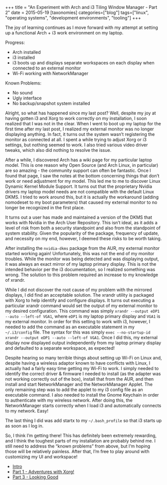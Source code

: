 +++
title = "An Experiment with Arch and i3 Tiling Window Manager - Part 2"
date = 2015-05-19
[taxonomies]
categories=["blog"]
tags=["linux", "operating systems", "development environments", "tooling"]
+++

The joy of learning continues as I move forward with my attempt at setting up a functional Arch + i3 work environment on my laptop.

Progress:
- Arch installed
- i3 installed
- i3 boots up and displays separate workspaces on each display when connected to an external monitor
- Wi-Fi working with NetworkManager

Known Problems:
- No sound
- Ugly interface
- No backup/snapshot system installed

Alright, so what has happened since my last post? Well, despite my joy at having gotten i3 and Xorg to work correctly on my installation, I soon realized that I was not in the clear. When I went to boot up my laptop for the first time after my last post, I realized my external monitor was no longer displaying anything. In fact, it turns out the system wasn’t registering the monitor as connected at all. I spent a while trying to adjust Xorg or i3 settings, but nothing seemed to work. I also tried various video driver tweaks, which also did nothing to resolve the issue.

After a while, I discovered Arch has a wiki page for my particular laptop model. This is one reason why Open Source (and Arch Linux, in particular) are so amazing - the community support can often be fantastic. Once I found that page, I saw the notes at the bottom concerning things that don’t work or need adjustment for my model. This led me to me to discover Linux Dynamic Kernel Module Support. It turns out that the proprietary Nvidia drivers my laptop model needs are not compatible with the default Linux DKMS. I tried to work around this, but it is actually the workaround (adding nomodeset to my boot parameters) that caused my external monitor to no longer be recognized in the first place.

It turns out a user has made and maintained a version of the DKMS that works with Nvidia in the Arch User Repository. This isn’t ideal, as it adds a level of risk from both a security standpoint and also from the standpoint of system stability. Given the popularity of the package, frequency of update, and necessity on my end, however, I deemed these risks to be worth taking.

After installing the `nvidia-dkms` package from the AUR, my external monitor started working again! Unfortunately, this was not the end of my monitor troubles. While the monitor was being detected and was displaying output, it was always an exact mirror of my laptop primary display. This is not the intended behavior per the i3 documentation, so I realized something was wrong. The solution to this problem required an increase to my knowledge of xrandr.

While I did not discover the root cause of my problem with the mirrored displays, I did find an acceptable solution. The xrandr utility is packaged with Xorg to help identify and configure displays. It turns out executing a particular xrandr command would set the output of my external monitor to my desired configuration. This command was simply `xrandr --output eDP1 --auto --left-of VGA1`, where `eDP1` is my laptop primary display and `VGA1` is my external monitor. In order for this setting to work with i3, however, I needed to add the command as an executable statement in my `~/.i3/config` file. The syntax for this was simply `exec --no-startup-id xrandr --output eDP1 --auto --left-of VGA1`. Once I did this, my external display now displayed output independently from my laptop primary display and defaulted to a separate workspace, as expected!

Despite hearing so many terrible things about setting up Wi-Fi on Linux and, despite having a wireless adaptor known to have conflicts with Linux, I actually had a fairly easy time getting my Wi-Fi to work. I simply needed to identify the correct driver & firmware I needed to install (as the adapter was not working correctly out of the box), install that from the AUR, and then install and start NetworkManager and the NetworkManager Applet. The only remaining step was to add the applet to my i3 config file as an executable command. I also needed to install the Gnome Keychain in order to authenticate with my wireless network. After doing this, the NetworkManager starts correctly when I load i3 and automatically connects to my network. Easy!

The last thing I did was add startx to my `~/.bash_profile` so that i3 starts up as soon as I log in.

So, I think I’m getting there! This has definitely been extremely rewarding, and I think the toughest parts of my installation are probably behind me. I still need to address the “known problems” from above, but I’m hoping those will be relatively painless. After that, I’m free to play around with customizing my UI and workspace!

- [Intro](arch-intro)
- [Part 1 - Adventures with Xorg!](arch-pt1)
- [Part 3 - Looking Good](arch-pt3)
